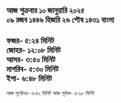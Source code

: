 আজ শুক্রবার
১০ জানুয়ারি ২০২৫   
০৯ রজব ১৪৪৬ হিজরি 
২৬ পৌষ ১৪৩১ বাংলা       
-------------------      
ফজর- ৫:২৪ মিনিট      
জোহর- ১২:০৮ মিনিট      
আসর- ৩:৫০ মিনিট      
মাগরিব- ৫:৩০ মিনিট     
ইশা- ৬:৪৮ মিনিট     
--------------------     
আজ সূর্যোদয়- ৬:৪২ মিনিট
আজ সূর্যাস্ত- ৫:২৮ মিনিট
